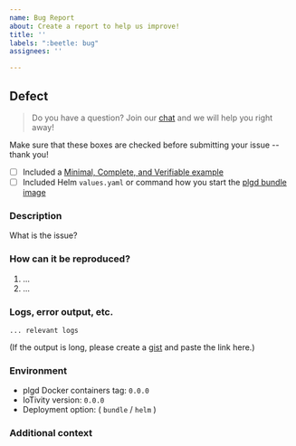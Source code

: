 ```yaml
---
name: Bug Report
about: Create a report to help us improve!
title: ''
labels: ":beetle: bug"
assignees: ''

---
```


## Defect
> Do you have a question? Join our [chat](https://gitter.im/ocfcloud/Lobby/) and we will help you right away!

Make sure that these boxes are checked before submitting your issue -- thank you!
 - [ ] Included a [Minimal, Complete, and Verifiable example](https://stackoverflow.com/help/mcve)
 - [ ] Included Helm `values.yaml` or command how you start the [plgd bundle image](https://plgd.dev/quickstart/deploy-plgd-cloud/#run-on-localhost)

### Description
What is the issue?

### How can it be reproduced?
1. ...
2. ...

### Logs, error output, etc.
```
... relevant logs
```
(If the output is long, please create a [gist](https://gist.github.com/) and paste the link here.)

### Environment
- plgd Docker containers tag: `0.0.0`
- IoTivity version: `0.0.0`
- Deployment option: ( `bundle` / `helm` )

### Additional context